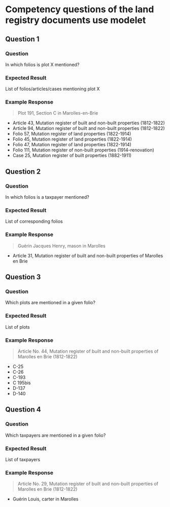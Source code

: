 # Competency questions of the land registry documents use modelet

## Question 1
### Question
In which folios is plot X mentioned?
### Expected Result
List of folios/articles/cases mentioning plot X
### Example Response
> Plot 191, Section C in Marolles-en-Brie
- Article 43, Mutation register of built and non-built properties (1812-1822)
- Article 94, Mutation register of built and non-built properties (1812-1822)
- Folio 57, Mutation register of land properties (1822-1914)
- Folio 45, Mutation register of land properties (1822-1914)
- Folio 47, Mutation register of land properties (1822-1914)
- Folio 111, Mutation register of non-built properties (1914-renovation)
- Case 25, Mutation register of built properties (1882-1911)

## Question 2
### Question
In which folios is a taxpayer mentioned?
### Expected Result
List of corresponding folios
### Example Response
> Guérin Jacques Henry, mason in Marolles
- Article 31, Mutation register of built and non-built properties of Marolles en Brie

## Question 3
### Question
Which plots are mentioned in a given folio?
### Expected Result
List of plots
### Example Response
> Article No. 44, Mutation register of built and non-built properties of Marolles en Brie (1812-1822)
- C-25
- C-26
- C-193
- C 195bis
- D-137
- D-140

## Question 4
### Question
Which taxpayers are mentioned in a given folio?
### Expected Result
List of taxpayers
### Example Response
> Article No. 29, Mutation register of built and non-built properties of Marolles en Brie (1812-1822)
- Guérin Louis, carter in Marolles